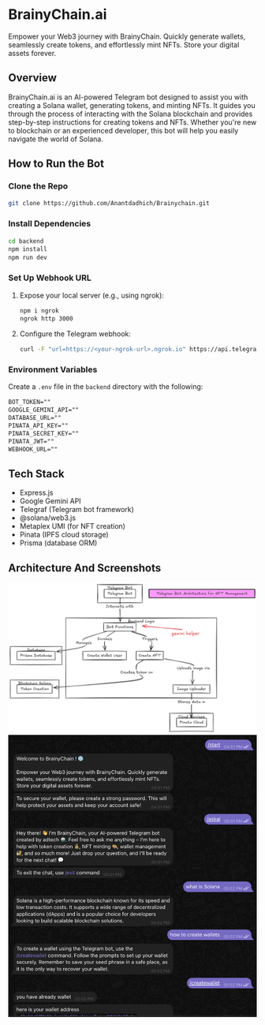 # BrainyChain.ai

Empower your Web3 journey with BrainyChain. Quickly generate wallets, seamlessly create tokens, and effortlessly mint NFTs. Store your digital assets forever.

## Overview

BrainyChain.ai is an AI-powered Telegram bot designed to assist you with creating a Solana wallet, generating tokens, and minting NFTs. It guides you through the process of interacting with the Solana blockchain and provides step-by-step instructions for creating tokens and NFTs. Whether you're new to blockchain or an experienced developer, this bot will help you easily navigate the world of Solana.


## How to Run the Bot

### Clone the Repo 

```bash 
git clone https://github.com/Anantdadhich/Brainychain.git

```



### Install Dependencies

```bash
cd backend
npm install
npm run dev
```

### Set Up Webhook URL

1. Expose your local server (e.g., using ngrok):

   ```bash
   npm i ngrok
   ngrok http 3000
   ```
2. Configure the Telegram webhook:

   ```bash
   curl -F "url=https://<your-ngrok-url>.ngrok.io" https://api.telegram.org/bot<YourBotToken>/setWebhook
   ```

### Environment Variables

Create a `.env` file in the `backend` directory with the following:

```env
BOT_TOKEN=""
GOOGLE_GEMINI_API=""
DATABASE_URL=""
PINATA_API_KEY=""
PINATA_SECRET_KEY=""
PINATA_JWT=""
WEBHOOK_URL=""
```

## Tech Stack

* Express.js
* Google Gemini API
* Telegraf (Telegram bot framework)
* @solana/web3.js
* Metaplex UMI (for NFT creation)
* Pinata (IPFS cloud storage)
* Prisma (database ORM)


## Architecture And Screenshots

![alt text](sreenshots/image.png)
![alt text](sreenshots/brainy.png)
